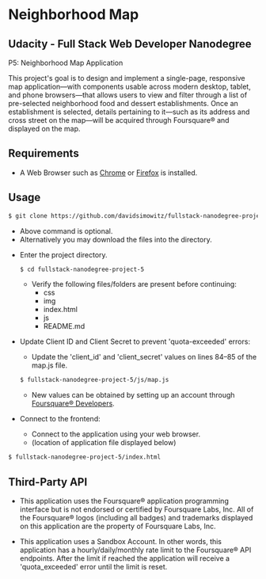 Neighborhood Map
============================================


Udacity - Full Stack Web Developer Nanodegree
---------------------------------------------
P5: Neighborhood Map Application

This project's goal is to design and implement a single-page, responsive map application—with components usable across modern desktop, tablet, and phone browsers—that allows users to view and filter through a list of pre-selected neighborhood food and dessert establishments. Once an establishment is selected, details pertaining to it—such as its address and cross street on the map—will be acquired through Foursquare® and displayed on the map.


Requirements
------------

+ A Web Browser such as [Chrome](https://www.google.com/chrome/browser/) or [Firefox](https://www.mozilla.org/en-US/firefox/new/) is installed.


Usage
-----

```bash
$ git clone https://github.com/davidsimowitz/fullstack-nanodegree-project-5.git
```
  + Above command is optional.
  + Alternatively you may download the files into the directory.

* Enter the project directory.
  ```bash
  $ cd fullstack-nanodegree-project-5
  ```
  + Verify the following files/folders are present before continuing:
    * css
    * img
    * index.html
    * js
    * README.md

* Update Client ID and Client Secret to prevent 'quota-exceeded' errors:
  + Update the 'client_id' and 'client_secret' values on lines 84–85 of the map.js file.
  ```bash
  $ fullstack-nanodegree-project-5/js/map.js
  ```
  + New values can be obtained by setting up an account through [Foursquare® Developers](https://foursquare.com/developers/apps).

* Connect to the frontend:

  + Connect to the application using your web browser.
  + (location of application file displayed below)
```bash
$ fullstack-nanodegree-project-5/index.html
```


Third-Party API
---------------
+ This application uses the Foursquare® application programming interface but is not endorsed or certified by Foursquare Labs, Inc. All of the Foursquare® logos (including all badges) and trademarks displayed on this application are the property of Foursquare Labs, Inc.

+ This application uses a Sandbox Account. In other words, this application has a hourly/daily/monthly rate limit to the Foursquare® API endpoints. After the limit if reached the application will receive a 'quota_exceeded' error until the limit is reset.
